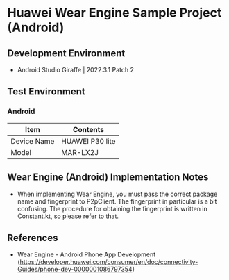 # Huawei Wear Engine Sample Project (Android)
## Development Environment
* Android Studio Giraffe | 2022.3.1 Patch 2
## Test Environment
### Android
| Item | Contents |
| --- | --- |
| Device Name | HUAWEI P30 lite |
| Model | MAR-LX2J |
## Wear Engine (Android) Implementation Notes
* When implementing Wear Engine, you must pass the correct package name and fingerprint to P2pClient. The fingerprint in particular is a bit confusing. The procedure for obtaining the fingerprint is written in Constant.kt, so please refer to that.
## References
* Wear Engine - Android Phone App Development (https://developer.huawei.com/consumer/en/doc/connectivity-Guides/phone-dev-0000001086797354)